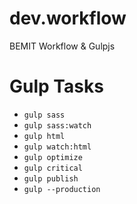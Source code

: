 # dev.workflow
BEMIT Workflow &amp; Gulpjs

# Gulp Tasks
- `gulp sass`
- `gulp sass:watch`
- `gulp html`
- `gulp watch:html`
- `gulp optimize`
- `gulp critical`
- `gulp publish`
- `gulp --production`
